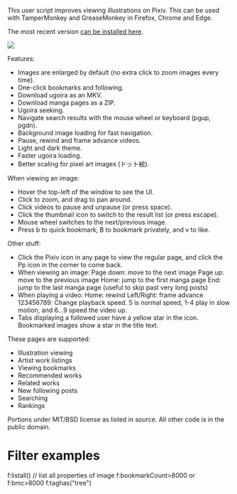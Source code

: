 This user script improves viewing illustrations on Pixiv.  This can be used
with TamperMonkey and GreaseMonkey in Firefox, Chrome and Edge.

The most recent version [can be installed here](https://s3.amazonaws.com/ppixiv/ppixiv.user.js).

![](https://s3.amazonaws.com/ppixiv/screenshot.png)

Features:

- Images are enlarged by default (no extra click to zoom images every time).
- One-click bookmarks and following.
- Download ugoira as an MKV.
- Download manga pages as a ZIP.
- Ugoira seeking.
- Navigate search results with the mouse wheel or keyboard (pgup, pgdn).
- Background image loading for fast navigation.
- Pause, rewind and frame advance videos.
- Light and dark theme.
- Faster ugoira loading.
- Better scaling for pixel art images (ドット絵).

When viewing an image:

- Hover the top-left of the window to see the UI.
- Click to zoom, and drag to pan around.
- Click videos to pause and unpause (or press space).
- Click the thumbnail icon to switch to the result list (or press escape).
- Mouse wheel switches to the next/previous image.
- Press b to quick bookmark, B to bookmark privately, and v to like.

Other stuff:

- Click the Pixiv icon in any page to view the regular page, and click the Pp icon in the
  corner to come back.
- When viewing an image:
  Page down: move to the next image
  Page up: move to the previous image
  Home: jump to the first manga page
  End: jump to the last manga page (useful to skip past very long posts)
- When playing a video:
  Home: rewind
  Left/Right: frame advance
  123456789: Change playback speed.  5 is normal speed, 1-4 play in slow motion, and 6...9 speed the
  video up.
- Tabs displaying a followed user have a yellow star in the icon.  Bookmarked images
  show a star in the title text.

These pages are supported:

- Illustration viewing
- Artist work listings
- Viewing bookmarks
- Recommended works
- Related works
- New following posts
- Searching
- Rankings

Portions under MIT/BSD license as listed in source.  All other code is in the
public domain.

# Filter examples
f:listall() // list all properties of image
f:bookmarkCount>8000 or f:bmc>8000
f:taghas("tree")
